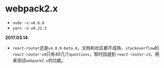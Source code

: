 # webpack2.x

*   `node -v`: `v6.6.0`
*   `yarn -v`: `v0.21.3`

__2017.03.14__

*   `react-router`还是`v4.0.0-beta.8`，文档和社区都不成熟，`stackoverflow`的`react-router-v4`只有40几个`questions`，暂时回退到
`react-router-v3`，用来测试`webpack2.x`的功能。
